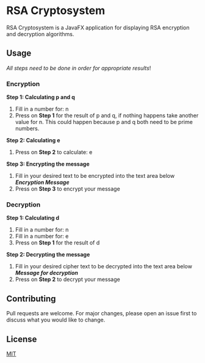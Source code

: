 # RSA Cryptosystem

RSA Cryptosystem is a JavaFX application for displaying RSA encryption and decryption algorithms.


## Usage
*All steps need to be done in order for appropriate results*!
### Encryption
**Step 1: Calculating p and q**

1. Fill in a number for: n
2. Press on **Step 1** for the result of p and q, if nothing happens take another value for n. This could happen because p and q both need to be prime numbers.

**Step 2: Calculating e**

1. Press on **Step 2** to calculate: e

**Step 3: Encrypting the message**

1. Fill in your desired text to be encrypted into the text area below ***Encryption Message***
2. Press on **Step 3** to encrypt your message

### Decryption
**Step 1: Calculating d**
1. Fill in a number for: n
2. Fill in a number for: e
3. Press on **Step 1** for the result of d

**Step 2: Decrypting the message**

1. Fill in your desired cipher text to be decrypted into the text area below ***Message for decryption***
2. Press on **Step 2** to decrypt your message

## Contributing
Pull requests are welcome. For major changes, please open an issue first to discuss what you would like to change.

## License
[MIT](https://choosealicense.com/licenses/mit/)
